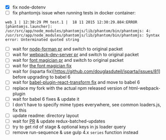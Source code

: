 - [x] fix node-dotenv
- [ ] fix phantomjs issue when running tests in docker container:

```
web_1 | 12:30:29 PM test.1 |  18 11 2015 12:30:29.884:ERROR [phantomjs.launcher]: /usr/src/app/node_modules/phantomjs/lib/phantom/bin/phantomjs: 4: /usr/src/app/node_modules/phantomjs/lib/phantom/bin/phantomjs: Syntax error: Unterminated quoted string
```

- [ ] wait for [node-forman pr](https://github.com/strongloop/node-foreman/pull/84) and switch to original packet
- [ ] wait for [webpack-dev-server pr](https://github.com/webpack/webpack-dev-server/pull/236) and switch to original packet
- [ ] wait for [font magician pr](https://github.com/jonathantneal/postcss-font-magician/pull/7) and switch to original packet
- [ ] wait for [the font magician fix](https://github.com/jonathantneal/postcss-font-magician/issues/9)
- [ ] wait for (isparta fix)[https://github.com/douglasduteil/isparta/issues/81] before upgrading to babel 6
- [ ] wait for [babel-plugin-react-transform fix](https://github.com/gaearon/babel-plugin-react-transform/issues/46) and move to babel 6
- [ ] replace my fork with the actual npm released version of html-webpack-plugin
- [ ] wait for babel 6 fixes & update it
- [ ] I don't have to specify mime types everywhere, see common loaders.js, fix this
- [ ] update readme: directory layout
- [ ] wait for [PR](https://github.com/acdlite/redux-batched-updates/pull/3) & update redux-batched-updates
- [ ] try to get rid of stage & optional keys in js loader query
- [ ] remove run-sequence & use gulp 4.x `series` function instead
